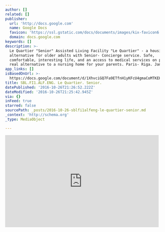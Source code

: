 ```yaml
---
author: []
related: []
publisher:
  url: 'http://docs.google.com'
  name: Google Docs
  favicon: 'https://ssl.gstatic.com/docs/documents/images/kix-favicon6.ico'
  domain: docs.google.com
keywords: []
description: >-
  Le Quartier "Senior" Assisted Living Facility "Le Quartier" - a housing
  alternative for older adults with Senior- Concierge service. Safe,
  comfortable, interesting life, and an access to medical services on place - a
  real alternative to a nursing home for your parents. Paris- Riga. Janu...
app_links: []
isBasedOnUrl: >-
  https://docs.google.com/document/d/1XhvciGQ7Fa9ETfnH1yKFcU4gmaCoMTKEHssD-GhAu1g/edit?usp=sharing
title: SBL.FI1.ALF.ENG. Le Quartier. Senior.
datePublished: '2016-10-26T21:26:52.222Z'
dateModified: '2016-10-26T21:25:42.945Z'
via: {}
inFeed: true
starred: false
sourcePath: _posts/2016-10-26-sblfi1alfeng-le-quartier-senior.md
_context: 'http://schema.org'
_type: MediaObject

---
```

<iframe src="https://cdn.embedly.com/widgets/media.html?src=https%3A%2F%2Fdocs.google.com%2Fdocument%2Fd%2F1XhvciGQ7Fa9ETfnH1yKFcU4gmaCoMTKEHssD-GhAu1g%2Fedit%3Fusp%3Dsharing&amp;url=https%3A%2F%2Fdocs.google.com%2Fdocument%2Fd%2F1XhvciGQ7Fa9ETfnH1yKFcU4gmaCoMTKEHssD-GhAu1g%2Fedit%3Fusp%3Dsharing&amp;image=https%3A%2F%2Flh5.googleusercontent.com%2FY-tSm3f4tok4Wlo2HayN8NfSoKMDta1sePGHXnbm1wgr_rUUjGzqgrAUpzTxiHXBUTBeWA%3Dw1200-h630-p&amp;key=b7d04c9b404c499eba89ee7072e1c4f7&amp;type=text%2Fhtml&amp;schema=google" width="500" height="300" scrolling="no" frameborder="0" allowfullscreen="" style=""></iframe>